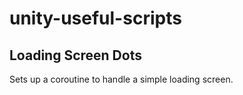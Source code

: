 # unity-useful-scripts

## Loading Screen Dots
Sets up a coroutine to handle a simple loading screen.

